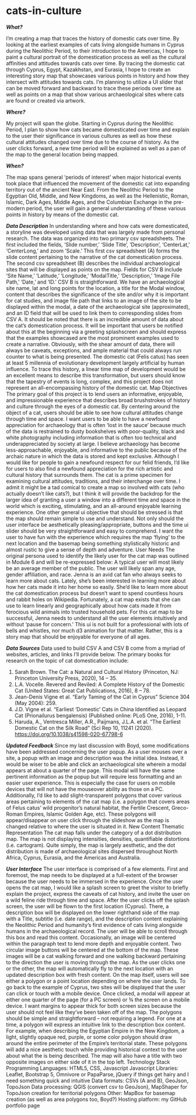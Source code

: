 # cats-in-culture

***What?***

I’m creating a map that traces the history of domestic cats over time. By looking at the earliest examples of cats living alongside humans in Cyprus during the Neolithic Period, to their introduction to the Americas, I hope to paint a cultural portrait of the domestication process as well as the cultural affinities and attitudes towards cats over time. By tracing the domestic cat through Cyprus, Egypt, Kazakhstan, and Eurasia, I hope to create an interesting story map that showcases various points in history and how they intersect with attitudes towards cats. I’m planning to utilize a UI slider that can be moved forward and backward to trace these periods over time as well as points on a map that show various archaeological sites where cats are found or created via artwork. 

***Where?*** 

My project will span the globe. Starting in Cyprus during the Neolithic Period, I plan to show how cats became domesticated over time and explain to the user their significance in various cultures as well as how these cultural attitudes changed over time due to the course of history. As the user clicks forward, a new time period will be explained as well as a pan of the map to the general location being mapped. 

***When?***


The map spans general ‘periods of interest’ when major historical events took place that influenced the movement of the domestic cat into expanding territory out of the ancient Near East. From the Neolithic Period to the Egyptian Old, Middle, and New Kingdoms, as well as the Hellenistic, Roman, Islamic, Dark Ages, Middle Ages, and the Columbian Exchange in the pre-modern period, the user will gain a general understanding of these various points in history by means of the domestic cat. 



***Data Description***
     In understanding where and how cats were domesticated, a storyline was developed using data that was largely made from personal research. The data was organized into two primary csv spreadsheets. The first included the fields, ‘Slide number,’ ‘Slide Title’, ‘Description’, ‘CenterLat,’ ‘CenterLong,’ and zoom ‘Scale.’ This first csv spreadsheet (A) forms the slide content pertaining to the narrative of the cat domestication process. The second csv spreadsheet (B) describes the individual archaeological sites that will be displayed as points on the map. Fields for CSV B include ‘Site Name,’ ‘Latitude,’ ‘Longitude,’ ‘ModalTitle,’ ‘Description,’ ‘Image File Path,’ ‘Date,’ and ‘ID.’ CSV B is straightforward. We have an archaeological site name, lat and long points for the location, a title for the Modal window, content that describes the significance of the site and/or why it is important for cat studies, and image file path that links to an image of the site to be displayed within the modal, a date of the archaeological site (approximated), and an ID field that will be used to link them to corresponding slides from CSV A. 
      It should be noted that there is an incredible amount of data about the cat’s domestication process. It will be important that users be notified about this at the beginning via a greeting splashscreen and should express that the examples showcased are the most prominent examples used to create a narrative. Obviously, with the shear amount of data, there will always be caveats, exceptions, and ample material that could always run counter to what is being presented. The domestic cat (Felis catus) has seen at least 5 millennia of evolutionary development largely artificial by human influence. To trace this history, a linear time map of development would be an excellent means to describe this transformation, but users should know that the tapestry of events is long, complex, and this project does not represent an all-encompassing history of the domestic cat. 
Map Objectives 
The primary goal of this project is to lend users an informative, enjoyable, and impressionable experience that describes broad brushstrokes of history and culture through the eyes of a domestic cat. By centering around the object of a cat, users should be able to see how cultural attitudes change through time and space. I want users to be able to have a newfound appreciation for archaeology that is often ‘lost in the sauce’ because much of the data is restrained to dusty bookshelves with poor-quality, black and white photography including information that is often too technical and underappreciated by society at large. I believe archaeology has become less-approachable, enjoyable, and informative to the public because of the archaic nature in which the data is stored and kept exclusive. 
  Although I would like for people to gain a newfound respect for our felid friends, I’d like for users to also find a newfound appreciation for the rich artistic and cultural history that surrounds them. The cat is a prime specimen for examining cultural attitudes, traditions, and their interchange over time. I admit it might be a tad comical to create a map so involved with cats (who actually doesn’t like cats?), but I think it will provide the backdrop for the larger idea of granting a user a window into a different time and space in the world which is exciting, stimulating, and an all-around enjoyable learning experience. 
One other general ui objective that should be stressed is that the map should remain simple to use and understand. Not only should the user interface be aesthetically pleasing/appropriate, buttons and the time ui slider should be very straightforward and easy to comprehend. I want the user to have fun with the experience which requires the map ‘flying’ to the next location and the basemap being something stylistically historic and almost rustic to give a sense of depth and adventure. 
User Needs
The original persona used to identify the likely user for the cat map was outlined in Module 6 and will be re-expressed below: 
A typical user will most likely be an average member of the public. The user will likely span any age, gender affiliation, and race.
Jenna is an avid cat fan who always seeks to learn more about cats. Lately, she’s been interested in learning more about how her cats made it into her home so easily. She’d like to learn more about the cat domestication process but doesn’t want to spend countless hours and rabbit holes on Wikipedia. Fortunately, a cat map exists that she can use to learn linearly and geographically about how cats made it from ferocious wild animals into trusted household pets.
For this cat map to be successful, Jenna needs to understand all the user elements intuitively and without ‘pause for concern.’ This ui is not built for a professional with lots of bells and whistles, nor much d3 animation for that matter. Rather, this is a story map that should be enjoyable for everyone of all ages. 

***Data Sources*** 
Data used to build CSV A and CSV B come from a myriad of websites, articles, and links I’ll provide below. The primary books for research on the topic of cat domestication include:

1.	Sarah Brown. The Cat: a Natural and Cultural History (Princeton, NJ: Princeton University Press, 2020), 14 – 35. 
2.	L.A. Vocelle. Revered and Reviled: A Complete History of the Domestic Cat (United States: Great Cat Publications, 2016), 8 – 78. 
3.	Jean-Denis Vigne et al. “Early Taming of the Cat in Cyprus” Science 304 (May 2004): 259.
4.	J.D. Vigne et al. “Earliest ‘Domestic’ Cats in China Identified as Leopard Cat (Prionailurus bengalensis) (Published online: PLoS One, 2016), 1-11. 
5.	Haruda, A., Ventresca Miller, A.R., Paijmans, J.L.A. et al. “The Earliest Domestic Cat on the Silk Road” (Sci Rep 10, 11241 (2020). https://doi.org/10.1038/s41598-020-67798-6

***Updated Feedback***
Since my last discussion with Boyd, some modifications have been addressed concerning the user popup. As a user mouses over a site, a popup with an image and description was the initial idea. Instead, it would be wiser to be able and click an archaeological site wherein a modal appears at about a quarter of the page. This modal will have the same pertinent information as the popup but will require less formatting and an easier user experience. This is especially the case for users on mobile devices that will not have the mouseover ability as those on a PC. 
Additionally, I’d like to add slight-transparent polygons that cover various areas pertaining to elements of the cat map (i.e. a polygon that covers areas of Felus catus’ wild progenitor’s natural habitat, the Fertile Crescent, Greco-Roman Empires, Islamic Golden Age, etc). These polygons will appear/disappear on user click through the slideshow as the map is changed relative to where the user is situated in it. 
New Content 
Thematic Representation
The cat map falls under the category of a dot distribution map.  The map is not displaying intensities, densities, quantifiable distortions (i.e. cartogram). Quite simply, the map is largely aesthetic, and the dot distribution is made of archaeological sites dispersed throughout North Africa, Cyprus, Eurasia, and the Americas and Australia. 

***User Interface***
The user interface is comprised of a few elements. First and foremost, the map needs to be displayed at a full-extent of the browser because the user needs to be immersed in the experience. Once the user opens the cat map, I would like a splash screen to greet the visitor to briefly explain the project, express the caveats of cat history, and invite the user on a wild feline ride through time and space. After the user clicks off the splash screen, the user will be flown to the first location (Cyprus). There, a description box will be displayed on the lower righthand side of the map with a Title, subtitle (i.e. date range), and the description content explaining the Neolithic Period and humanity’s first evidence of cats living alongside humans in the archaeological record. The user will be able to scroll through this box and read this content. Occasionally, an image will be centered within the paragraph text to lend more depth and enjoyable content. 
     Two circular image buttons will be centered at the bottom of the map. These images will be a cat walking forward and one walking backward pertaining to the direction the user is moving through the map. As the user clicks one or the other, the map will automatically fly to the next location with an updated description box with fresh content. 
 On the map itself, users will see either a polygon or a point location depending on where the user lands. To go back to the example of Cyprus, two sites will be displayed that the user can click or touch with a mobile device. Once clicked, a modal will appear at either one quarter of the page (for a PC screen) or ¾ the screen on a mobile device. I want margins to appear thick for both screen sizes because the user should not feel like they’ve been taken off of the map. The polygons should be simple and straightforward – not requiring a legend. For one at a time, a polygon will express an intuitive link to the description box content. For example, when describing the Egyptian Empire in the New Kingdom, a light, slightly opaque red, purple, or some color polygon should draw around the entire perimeter of the Empire’s territorial state. These polygons will add a nice aesthetic touch while providing historical context to the user about what the is being described. 
The map will also have a title with two opposite images on either side of it in the top left. 
Technology Stack 
Programming Languages: HTML5, CSS, Javascript
Javascript Libraries: Leaflet, Bootstrap 5, Omnivore or PapaParse, jQuery if things get hairy and I need something quick and intuitive 
Data formats: CSVs (A and B), GeoJson, TopoJson
Data processing: QGIS (convert csv to GeoJson), MapShaper for TopoJson creation for territorial polygons
Other: MapBox for basemap creation (as well as area polygons too, Boyd?)
Hosting platform: my GitHub portfolio page 


